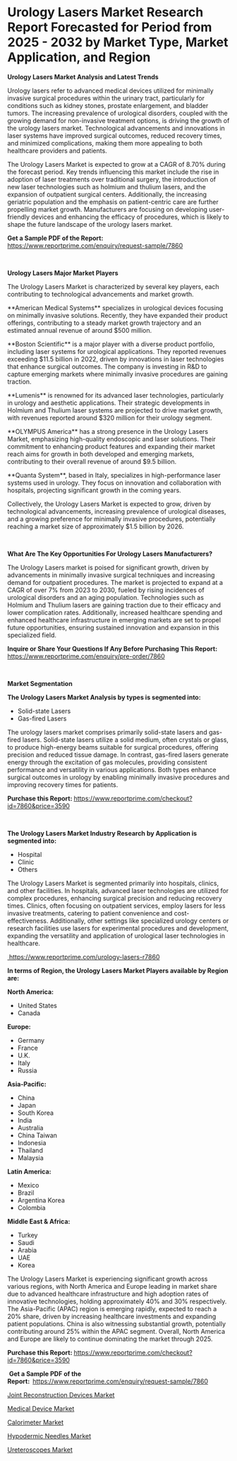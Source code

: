 <p><h1>Urology Lasers Market Research Report Forecasted for Period from 2025 -  2032 by Market Type, Market Application, and Region</h1></p><p><strong>Urology Lasers Market Analysis and Latest Trends</strong></p>
<p><p>Urology lasers refer to advanced medical devices utilized for minimally invasive surgical procedures within the urinary tract, particularly for conditions such as kidney stones, prostate enlargement, and bladder tumors. The increasing prevalence of urological disorders, coupled with the growing demand for non-invasive treatment options, is driving the growth of the urology lasers market. Technological advancements and innovations in laser systems have improved surgical outcomes, reduced recovery times, and minimized complications, making them more appealing to both healthcare providers and patients.</p><p>The Urology Lasers Market is expected to grow at a CAGR of 8.70% during the forecast period. Key trends influencing this market include the rise in adoption of laser treatments over traditional surgery, the introduction of new laser technologies such as holmium and thulium lasers, and the expansion of outpatient surgical centers. Additionally, the increasing geriatric population and the emphasis on patient-centric care are further propelling market growth. Manufacturers are focusing on developing user-friendly devices and enhancing the efficacy of procedures, which is likely to shape the future landscape of the urology lasers market.</p></p>
<p><strong>Get a Sample PDF of the Report:&nbsp;</strong> <a href="https://www.reportprime.com/enquiry/request-sample/7860?utm_campaign=83&utm_medium=2&utm_source=Github&utm_content=ia&utm_term=19032025&utm_id=urology-lasers">https://www.reportprime.com/enquiry/request-sample/7860</a></p>
<p>&nbsp;</p>
<p><strong>Urology Lasers Major Market Players</strong></p>
<p><p>The Urology Lasers Market is characterized by several key players, each contributing to technological advancements and market growth. </p><p>**American Medical Systems** specializes in urological devices focusing on minimally invasive solutions. Recently, they have expanded their product offerings, contributing to a steady market growth trajectory and an estimated annual revenue of around $500 million.</p><p>**Boston Scientific** is a major player with a diverse product portfolio, including laser systems for urological applications. They reported revenues exceeding $11.5 billion in 2022, driven by innovations in laser technologies that enhance surgical outcomes. The company is investing in R&D to capture emerging markets where minimally invasive procedures are gaining traction.</p><p>**Lumenis** is renowned for its advanced laser technologies, particularly in urology and aesthetic applications. Their strategic developments in Holmium and Thulium laser systems are projected to drive market growth, with revenues reported around $320 million for their urology segment.</p><p>**OLYMPUS America** has a strong presence in the Urology Lasers Market, emphasizing high-quality endoscopic and laser solutions. Their commitment to enhancing product features and expanding their market reach aims for growth in both developed and emerging markets, contributing to their overall revenue of around $9.5 billion.</p><p>**Quanta System**, based in Italy, specializes in high-performance laser systems used in urology. They focus on innovation and collaboration with hospitals, projecting significant growth in the coming years. </p><p>Collectively, the Urology Lasers Market is expected to grow, driven by technological advancements, increasing prevalence of urological diseases, and a growing preference for minimally invasive procedures, potentially reaching a market size of approximately $1.5 billion by 2026.</p></p>
<p>&nbsp;</p>
<p><strong>What Are The Key Opportunities For Urology Lasers Manufacturers?</strong></p>
<p><p>The Urology Lasers market is poised for significant growth, driven by advancements in minimally invasive surgical techniques and increasing demand for outpatient procedures. The market is projected to expand at a CAGR of over 7% from 2023 to 2030, fueled by rising incidences of urological disorders and an aging population. Technologies such as Holmium and Thulium lasers are gaining traction due to their efficacy and lower complication rates. Additionally, increased healthcare spending and enhanced healthcare infrastructure in emerging markets are set to propel future opportunities, ensuring sustained innovation and expansion in this specialized field.</p></p>
<p><strong>Inquire or Share Your Questions If Any Before Purchasing This Report:</strong> <a href="https://www.reportprime.com/enquiry/pre-order/7860?utm_campaign=83&utm_medium=2&utm_source=Github&utm_content=ia&utm_term=19032025&utm_id=urology-lasers">https://www.reportprime.com/enquiry/pre-order/7860</a></p>
<p>&nbsp;</p>
<p><strong>Market Segmentation</strong></p>
<p><strong>The Urology Lasers Market Analysis by types is segmented into:</strong></p>
<p><ul><li>Solid-state Lasers</li><li>Gas-fired Lasers</li></ul></p>
<p><p>The urology lasers market comprises primarily solid-state lasers and gas-fired lasers. Solid-state lasers utilize a solid medium, often crystals or glass, to produce high-energy beams suitable for surgical procedures, offering precision and reduced tissue damage. In contrast, gas-fired lasers generate energy through the excitation of gas molecules, providing consistent performance and versatility in various applications. Both types enhance surgical outcomes in urology by enabling minimally invasive procedures and improving recovery times for patients.</p></p>
<p><strong>Purchase this Report:&nbsp;</strong><a href="https://www.reportprime.com/checkout?id=7860&price=3590&utm_campaign=83&utm_medium=2&utm_source=Github&utm_content=ia&utm_term=19032025&utm_id=urology-lasers">https://www.reportprime.com/checkout?id=7860&price=3590</a></p>
<p>&nbsp;</p>
<p><strong>The Urology Lasers Market Industry Research by Application is segmented into:</strong></p>
<p><ul><li>Hospital</li><li>Clinic</li><li>Others</li></ul></p>
<p><p>The Urology Lasers Market is segmented primarily into hospitals, clinics, and other facilities. In hospitals, advanced laser technologies are utilized for complex procedures, enhancing surgical precision and reducing recovery times. Clinics, often focusing on outpatient services, employ lasers for less invasive treatments, catering to patient convenience and cost-effectiveness. Additionally, other settings like specialized urology centers or research facilities use lasers for experimental procedures and development, expanding the versatility and application of urological laser technologies in healthcare.</p></p>
<p><a href="https://www.reportprime.com/urology-lasers-r7860?utm_campaign=83&utm_medium=2&utm_source=Github&utm_content=ia&utm_term=19032025&utm_id=urology-lasers">&nbsp;https://www.reportprime.com/urology-lasers-r7860</a></p>
<p><strong>In terms of Region, the Urology Lasers Market Players available by Region are:</strong></p>
<p>
    <p> <strong> North America: </strong>
        <ul>
            <li>United States</li>
            <li>Canada</li>
        </ul>
        </p> 
    <p> <strong> Europe: </strong>
        <ul>
            <li>Germany</li>
            <li>France</li>
            <li>U.K.</li>
            <li>Italy</li>
            <li>Russia</li>
        </ul>
        </p> 
    <p> <strong> Asia-Pacific: </strong>
        <ul>
            <li>China</li>
            <li>Japan</li>
            <li>South Korea</li>
            <li>India</li>
            <li>Australia</li>
            <li>China Taiwan</li>
            <li>Indonesia</li>
            <li>Thailand</li>
            <li>Malaysia</li>
        </ul>
        </p> 
    <p> <strong> Latin America: </strong>
        <ul>
            <li>Mexico</li>
            <li>Brazil</li>
            <li>Argentina Korea</li>
            <li>Colombia</li>
        </ul>
        </p> 
    <p> <strong> Middle East & Africa: </strong>
        <ul>
            <li>Turkey</li>
            <li>Saudi</li>
            <li>Arabia</li>
            <li>UAE</li>
            <li>Korea</li>
        </ul>
    </p>
    </p>
<p><p>The Urology Lasers Market is experiencing significant growth across various regions, with North America and Europe leading in market share due to advanced healthcare infrastructure and high adoption rates of innovative technologies, holding approximately 40% and 30% respectively. The Asia-Pacific (APAC) region is emerging rapidly, expected to reach a 20% share, driven by increasing healthcare investments and expanding patient populations. China is also witnessing substantial growth, potentially contributing around 25% within the APAC segment. Overall, North America and Europe are likely to continue dominating the market through 2025.</p></p>
<p><strong>Purchase this Report: </strong><a href="https://www.reportprime.com/checkout?id=7860&price=3590&utm_campaign=83&utm_medium=2&utm_source=Github&utm_content=ia&utm_term=19032025&utm_id=urology-lasers">https://www.reportprime.com/checkout?id=7860&price=3590</a></p>
<p>&nbsp;<strong>Get a Sample PDF of the Report:&nbsp;&nbsp;</strong><a href="https://www.reportprime.com/enquiry/request-sample/7860?utm_campaign=83&utm_medium=2&utm_source=Github&utm_content=ia&utm_term=19032025&utm_id=urology-lasers">https://www.reportprime.com/enquiry/request-sample/7860</a></p>
<p><strong></strong></p>
<p><p><a href="https://github.com/memorirummy/Market-Research-Report-List-1/blob/main/joint-reconstruction-devices-market.md?utm_campaign=83&utm_medium=2&utm_source=Github&utm_content=ia&utm_term=19032025&utm_id=urology-lasers">Joint Reconstruction Devices Market</a></p><p><a href="https://github.com/jaquelynhasenaue8/Market-Research-Report-List-1/blob/main/medical-device-market.md?utm_campaign=83&utm_medium=2&utm_source=Github&utm_content=ia&utm_term=19032025&utm_id=urology-lasers">Medical Device Market</a></p><p><a href="https://github.com/arvelm4nthig/Market-Research-Report-List-1/blob/main/calorimeter-market.md?utm_campaign=83&utm_medium=2&utm_source=Github&utm_content=ia&utm_term=19032025&utm_id=urology-lasers">Calorimeter Market</a></p><p><a href="https://github.com/xanaanenkaly/Market-Research-Report-List-1/blob/main/hypodermic-needles-market.md?utm_campaign=83&utm_medium=2&utm_source=Github&utm_content=ia&utm_term=19032025&utm_id=urology-lasers">Hypodermic Needles Market</a></p><p><a href="https://github.com/alasmyayock/Market-Research-Report-List-1/blob/main/ureteroscopes-market.md?utm_campaign=83&utm_medium=2&utm_source=Github&utm_content=ia&utm_term=19032025&utm_id=urology-lasers">Ureteroscopes Market</a></p></p>